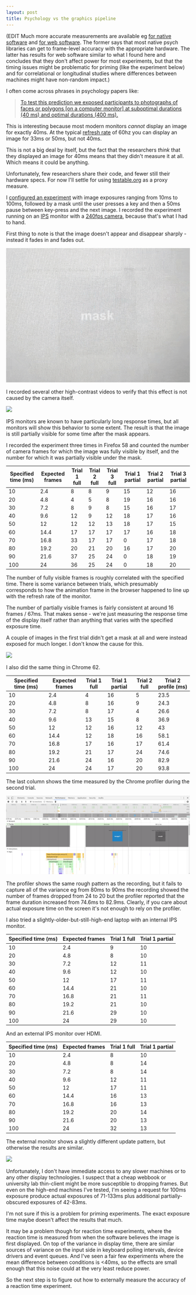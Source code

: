 ```yaml
---
layout: post
title: Psychology vs the graphics pipeline
---
```


(EDIT Much more accurate measurements are available eg [for native software](https://www.ncbi.nlm.nih.gov/pmc/articles/PMC3883681/) and  [for web software](https://link.springer.com/article/10.3758%2Fs13428-014-0471-1). The former says that most native psych libraries can get to frame-level accuracy with the appropriate hardware. The latter has results for web software similar to what I found here and concludes that they don't affect power for most experiments, but that the timing issues might be problematic for priming (like the experiment below) and for correlational or longitudinal studies where differences between machines might have non-random impact.)

I often come across phrases in psychology papers like:

> [To test this prediction we exposed participants to photographs of faces or polygons [on a computer monitor] at suboptimal durations (40 ms) and optimal durations (400 ms).](https://pdfs.semanticscholar.org/0062/86ab72a28a5411adc3078cbdd4b9897a4d90.pdf)

This is interesting because most modern monitors *cannot* display an image for exactly 40ms. At the typical [refresh rate](https://en.wikipedia.org/wiki/Refresh_rate) of 60hz you can display an image for 33ms or 50ms, but not 40ms.

This is not a big deal by itself, but the fact that the researchers *think* that they displayed an image for 40ms means that they didn't measure it at all. Which means it could be anything.

Unfortunately, few researchers share their code, and fewer still their hardware specs. For now I'll settle for using [testable.org](testable.org) as a proxy measure. 

I [configured an experiment](https://gist.github.com/jamii/e3a96a0dcdb739c4c2104a1e6e216348) with image exposures ranging from 10ms to 100ms, followed by a mask until the user presses a key and then a 50ms pause between key-press and the next image. I recorded the experiment running on an [IPS](https://en.wikipedia.org/wiki/IPS_panel) monitor with a [240fps camera](https://www.slashgear.com/nexus-6p-240fps-video-camera-test-impressive-most-impressive-19410533/), because that's what I had to hand. 

First thing to note is that the image doesn't appear and disappear sharply - instead it fades in and fades out.

![](/img/firefox1.gif)

I recorded several other high-contrast videos to verify that this effect is not caused by the camera itself.

![](/img/contrast.gif)

IPS monitors are known to have particularly long response times, but all monitors will show this behavior to some extent. The result is that the image is still partially visible for some time after the mask appears. 

I recorded the experiment three times in Firefox 58 and counted the number of camera frames for which the image was fully visible by itself, and the number for which it was partially visible under the mask.

| Specified time (ms) | Expected frames | Trial 1 full | Trial 2 full | Trial 3 full | Trial 1 partial | Trial 2 partial | Trial 3 partial |
|---------------------|-----------------|--------------|--------------|--------------|-----------------|-----------------|-----------------|
| 10                  | 2.4             | 8            | 8            | 9            | 15              | 12              | 16              |
| 20                  | 4.8             | 4            | 5            | 8            | 19              | 16              | 16              |
| 30                  | 7.2             | 8            | 9            | 8            | 15              | 16              | 17              |
| 40                  | 9.6             | 12           | 9            | 12           | 18              | 17              | 16              |
| 50                  | 12              | 12           | 12           | 13           | 18              | 17              | 15              |
| 60                  | 14.4            | 17           | 17           | 17           | 17              | 16              | 18              |
| 70                  | 16.8            | 33           | 17           | 17           | 0               | 17              | 18              |
| 80                  | 19.2            | 20           | 21           | 20           | 16              | 17              | 20              |
| 90                  | 21.6            | 37           | 25           | 24           | 0               | 18              | 19              |
| 100                 | 24              | 36           | 25           | 24           | 0               | 18              | 20              |

The number of fully visible frames is roughly correlated with the specified time. There is some variance between trials, which presumably corresponds to how the animation frame in the browser happened to line up with the refresh rate of the monitor.

The number of partially visible frames is fairly consistent at around 16 frames / 67ms. That makes sense - we're just measuring the response time of the display itself rather than anything that varies with the specified exposure time. 

A couple of images in the first trial didn't get a mask at all and were instead exposed for much longer. I don't know the cause for this.

![](/img/firefox2.gif)

I also did the same thing in Chrome 62.

| Specified time (ms) | Expected frames | Trial 1 full | Trial 1 partial | Trial 2 full | Trial 2 profile (ms) |
|---------------------|-----------------|--------------|-----------------|--------------|----------------------|
| 10                  | 2.4             | 4            | 16              | 5            | 23.5                 |
| 20                  | 4.8             | 8            | 16              | 9            | 24.3                 |
| 30                  | 7.2             | 8            | 17              | 4            | 26.6                 |
| 40                  | 9.6             | 13           | 15              | 8            | 36.9                 |
| 50                  | 12              | 12           | 16              | 12           | 43                   |
| 60                  | 14.4            | 12           | 18              | 16           | 58.1                 |
| 70                  | 16.8            | 17           | 16              | 17           | 61.4                 |
| 80                  | 19.2            | 21           | 17              | 24           | 74.6                 |
| 90                  | 21.6            | 24           | 16              | 20           | 82.9                 |
| 100                 | 24              | 24           | 17              | 20           | 93.8                 |

The last column shows the time measured by the Chrome profiler during the second trial.

![](/img/chrome2.png)

The profiler shows the same rough pattern as the recording, but it fails to capture all of the variance eg from 80ms to 90ms the recording showed the number of frames dropped from 24 to 20 but the profiler reported that the frame duration increased from 74.6ms to 82.9ms. Clearly, if you care about actual exposure time on the screen it's not enough to rely on the profiler.

I also tried a slightly-older-but-still-high-end laptop with an internal IPS monitor.

| Specified time (ms) | Expected frames | Trial 1 full | Trial 1 partial |
|---------------------|-----------------|--------------|-----------------|
| 10                  | 2.4             | 9            | 10              |
| 20                  | 4.8             | 8            | 10              |
| 30                  | 7.2             | 12           | 11              |
| 40                  | 9.6             | 12           | 10              |
| 50                  | 12              | 17           | 11              |
| 60                  | 14.4            | 21           | 10              |
| 70                  | 16.8            | 21           | 11              |
| 80                  | 19.2            | 21           | 10              |
| 90                  | 21.6            | 29           | 10              |
| 100                 | 24              | 29           | 10              |

And an external IPS monitor over HDMI.

| Specified time (ms) | Expected frames | Trial 1 full | Trial 1 partial |
|---------------------|-----------------|--------------|-----------------|
| 10                  | 2.4             | 8            | 10              |
| 20                  | 4.8             | 8            | 14              |
| 30                  | 7.2             | 8            | 14              |
| 40                  | 9.6             | 12           | 11              |
| 50                  | 12              | 17           | 11              |
| 60                  | 14.4            | 16           | 13              |
| 70                  | 16.8            | 16           | 13              |
| 80                  | 19.2            | 20           | 14              |
| 90                  | 21.6            | 20           | 13              |
| 100                 | 24              | 32           | 13              |

The external monitor shows a slightly different update pattern, but otherwise the results are similar.

![](/img/external.gif)

Unfortunately, I don't have immediate access to any slower machines or to any other display technologies. I suspect that a cheap webbook or university lab thin-client might be more susceptible to dropping frames. But even on the high-end machines I've tested, I'm seeing a request for 100ms exposure produce actual exposures of 71-133ms plus additional partially-obscured exposures of 42-83ms. 

I'm not sure if this is a problem for priming experiments. The exact exposure time maybe doesn't affect the results that much. 

It may be a problem though for reaction time experiments, where the reaction time is measured from when the software believes the image is first displayed. On top of the variance in display time, there are similar sources of variance on the input side in keyboard polling intervals, device drivers and event queues. And I've seen a fair few experiments where the mean difference between conditions is <40ms, so the effects are small enough that this noise could at the very least reduce power.

So the next step is to figure out how to externally measure the accuracy of a reaction time experiment.
